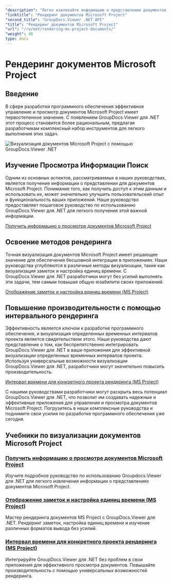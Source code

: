 ```yaml
---
"description": "Легко извлекайте информацию о представлении документов Microsoft Project с помощью GroupDocs.Viewer для .NET. Повышайте производительность с помощью универсальных возможностей рендеринга."
"linktitle": "Рендеринг документов Microsoft Project"
"second_title": "GroupDocs.Viewer .NET API"
"title": "Рендеринг документов Microsoft Project"
"url": "/ru/net/rendering-ms-project-documents/"
"weight": 40
type: docs
---
```

# Рендеринг документов Microsoft Project

## Введение

В сфере разработки программного обеспечения эффективное управление и просмотр документов Microsoft Project имеет первостепенное значение. С появлением GroupDocs.Viewer для .NET этот процесс становится более рациональным, предлагая разработчикам комплексный набор инструментов для легкого выполнения этих задач.

![Визуализация документов Microsoft Project с помощью GroupDocs.Viewer .NET](/viewer/rendering-microsoft-project-documents/image.png)

## Изучение Просмотра Информации Поиск
Одним из основных аспектов, рассматриваемых в наших руководствах, является получение информации о представлении для документов Microsoft Project. Понимание того, как получить доступ к этим данным и использовать их, может значительно улучшить пользовательский опыт и функциональность ваших приложений. Наше руководство предоставляет пошаговое руководство по использованию GroupDocs.Viewer для .NET для легкого получения этой важной информации.

[Получить информацию о просмотре документов Microsoft Project](./get-view-info-ms-project/)

## Освоение методов рендеринга
Точная визуализация документов Microsoft Project имеет решающее значение для обеспечения бесшовной интеграции в приложениях. Наши руководства углубляются в различные методы визуализации, такие как визуализация заметок и настройка единиц времени. С GroupDocs.Viewer для .NET разработчики могут без усилий выполнять эти задачи, тем самым повышая общую юзабилити своих приложений.

[Отображение заметок и настройка единиц времени (MS Project)](./render-notes-and-adjust-time-ms-project/)

## Повышение производительности с помощью интервального рендеринга
Эффективность является ключом к разработке программного обеспечения, и визуализация определенных временных интервалов проекта является свидетельством этого. Наши руководства дают представление о том, как беспрепятственно интегрировать GroupDocs.Viewer для .NET в ваши приложения для эффективной визуализации определенных временных интервалов проекта. Используя универсальные возможности визуализации GroupDocs.Viewer для .NET, разработчики могут значительно повысить производительность.

[Интервал времени для конкретного проекта рендеринга (MS Project)](./render-project-time-interval-ms-project/)

С нашими руководствами разработчики могут раскрыть весь потенциал GroupDocs.Viewer для .NET, что позволит им создавать надежные и эффективные приложения для управления и просмотра документов Microsoft Project. Погрузитесь в наши комплексные руководства и поднимите свои усилия по разработке программного обеспечения уже сегодня.
## Учебники по визуализации документов Microsoft Project
### [Получить информацию о просмотре документов Microsoft Project](./get-view-info-ms-project/)
Изучите подробное руководство по использованию Groupdocs.Viewer для .NET для легкого извлечения информации о представлениях документов Microsoft Project.
### [Отображение заметок и настройка единиц времени (MS Project)](./render-notes-and-adjust-time-ms-project/)
Мастер рендеринга документов MS Project с GroupDocs.Viewer для .NET. Рендеринг заметок, настройка единиц времени и изучение различных форматов вывода без усилий.
### [Интервал времени для конкретного проекта рендеринга (MS Project)](./render-project-time-interval-ms-project/)
Интегрируйте GroupDocs.Viewer для .NET без проблем в свои приложения для эффективного просмотра документов. Повышайте производительность с помощью универсальных возможностей рендеринга.